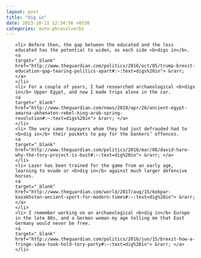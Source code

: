 ```yaml
---
layout: post
title: "dig in"
date: 2023-10-11 12:34:56 +0530
categories: auto-phrasalverbs
---
```

<ol>

    <li> Before then, the gap between the educated and the less educated has the potential to widen, as each side <b>digs in</b>.
    <a 
    target="_blank" 
    href="http://www.theguardian.com/politics/2016/oct/05/trump-brexit-education-gap-tearing-politics-apart#:~:text=digs%20in"> &rarr; </a>
    </li>
    <li> For a couple of years, I had researched archaeological <b>digs in</b> Upper Egypt, and now I made trips alone in the car.
    <a 
    target="_blank" 
    href="http://www.theguardian.com/news/2019/apr/26/ancient-egypt-amarna-akhenaten-rebel-king-arab-spring-revolution#:~:text=digs%20in"> &rarr; </a>
    </li>
    <li> The very same taxpayers whom they had just defrauded had to <b>dig in</b> their pockets to pay for the bankers’ offences.
    <a 
    target="_blank" 
    href="http://www.theguardian.com/politics/2016/mar/08/david-hare-why-the-tory-project-is-bust#:~:text=dig%20in"> &rarr; </a>
    </li>
    <li> Lazer has been trained for the game from an early age, learning to evade or <b>dig in</b> against much larger defensive horses.
    <a 
    target="_blank" 
    href="http://www.theguardian.com/world/2017/aug/15/kokpar-kazakhstan-ancient-sport-for-modern-times#:~:text=dig%20in"> &rarr; </a>
    </li>
    <li> I remember working on an archaeological <b>dig in</b> Europe in the late 80s, and a German woman my age telling me that East Germany would never be free.
    <a 
    target="_blank" 
    href="http://www.theguardian.com/politics/2016/jun/15/brexit-how-a-fringe-idea-took-hold-tory-party#:~:text=dig%20in"> &rarr; </a>
    </li>